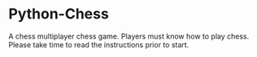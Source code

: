 # Python-Chess
A chess multiplayer chess game. Players must know how to play chess. Please take time to read the instructions prior to start.

